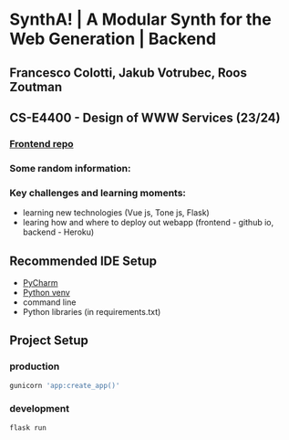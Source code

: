 # SynthA! | A Modular Synth for the Web Generation | Backend
## Francesco Colotti, Jakub Votrubec, Roos Zoutman
## CS-E4400 - Design of WWW Services (23/24)

### [Frontend repo](https://github.com/thepihen/syntha)

### Some random information:

### Key challenges and learning moments:
- learning new technologies (Vue js, Tone js, Flask)
- learing how and where to deploy out webapp (frontend - github io, backend - Heroku)

## Recommended IDE Setup
- [PyCharm](https://www.jetbrains.com/pycharm/)
- [Python venv](https://docs.python.org/3/library/venv.html)
- command line
- Python libraries (in requirements.txt)

## Project Setup

### production
```sh
gunicorn 'app:create_app()'
```
### development
```sh
flask run
```
